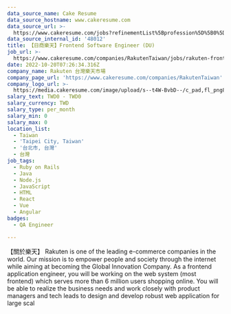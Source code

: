 ```yaml
---
data_source_name: Cake Resume
data_source_hostname: www.cakeresume.com
data_source_url: >-
  https://www.cakeresume.com/jobs?refinementList%5Bprofession%5D%5B0%5D=engineering_qa-engineer&refinementList%5Bsalary_type%5D=per_month&refinementList%5Bsalary_currency%5D=TWD&range%5Bsalary_range%5D%5Bmax%5D=600000
data_source_internal_id: '48012'
title: 【日商樂天】Frontend Software Engineer (DU)
job_url: >-
  https://www.cakeresume.com/companies/RakutenTaiwan/jobs/rakuten-frontend-software-engineer-du
date: 2022-10-20T07:26:34.316Z
company_name: Rakuten 台灣樂天市場
company_page_url: 'https://www.cakeresume.com/companies/RakutenTaiwan'
company_logo_url: >-
  https://media.cakeresume.com/image/upload/s--t4W-BvbD--/c_pad,fl_png8,h_200,w_200/v1530508051/rh4kfcfpvkv9vlojrxzs.png
salary_text: TWD0 - TWD0
salary_currency: TWD
salary_type: per_month
salary_min: 0
salary_max: 0
location_list:
  - Taiwan
  - 'Taipei City, Taiwan'
  - '台北市, 台灣'
  - 台灣
job_tags:
  - Ruby on Rails
  - Java
  - Node.js
  - JavaScript
  - HTML
  - React
  - Vue
  - Angular
badges:
  - QA Engineer

---
```


【關於樂天】 Rakuten is one of the leading e-commerce companies in the world. Our mission is to empower people and society through the internet while aiming at becoming the Global Innovation Company. As a frontend application engineer, you will be working on the web system (most frontend) which serves more than 6 million users shopping online. You will be able to realize the business needs and work closely with product managers and tech leads to design and develop robust web application for large scal